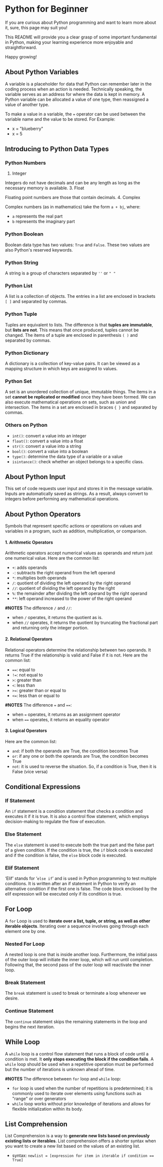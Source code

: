 # Python for Beginner
If you are curious about Python programming and want to learn more about it, sure, this page may suit you!

This README will provide you a clear grasp of some important fundamental in Python, making your learning experience more enjoyable and straightforward.

Happy growing!

## About Python Variables
A variable is a placeholder for data that Python can remember later in the coding process when an action is needed. Technically speaking, the variable serves as an address for where the data is kept in memory. A Python variable can be allocated a value of one type, then reassigned a value of another type.

To make a value in a variable, the `=` operator can be used between the variable name and the value to be stored.
For Example:
- x = "blueberry"
- x = 5

## Introducing to Python Data Types
### Python Numbers
1. Integer
   
Integers do not have decimals and can be any length as long as the necessary memory is available.
3. Float

Floating point numbers are those that contain decimals.
4. Complex

Complex numbers (as in mathematics) take the form `a + bj`, where:
- `a` represents the real part
- `b` represents the imaginary part

### Python Boolean
Boolean data type has two values: `True` and `False`. These two values are also Python's reserved keywords.

### Python String
A string is a group of characters separated by `''` or `" "`

### Python List
A list is a collection of objects. The entries in a list are enclosed in brackets `[ ]` and separated by commas.

### Python Tuple
Tuples are equivalent to lists. The difference is that **tuples are immutable**, but **lists are not**. This means that once produced, tuples cannot be changed. The items of a tuple are enclosed in parenthesis `( )` and separated by commas.

### Python Dictionary
A dictionary is a collection of key-value pairs. It can be viewed as a mapping structure in which keys are assigned to values.

### Python Set
A set is an unordered collection of unique, immutable things. The items in a set **cannot be replicated or modified** once they have been formed. We can also execute mathematical operations on sets, such as union and intersection. The items in a set are enclosed in braces `{ }` and separated by commas.

### Others on Python
- `int()`: convert a value into an integer
-  `float()`: convert a value into a float
-  `str()`: convert a value into a string
-  `bool()`: convert a value into a boolean
-  `type()`: determine the data type of a variable or a value
-  `isintance()`: check whether an object belongs to a specific class.

## About Python Input
This set of code requests user input and stores it in the message variable. Inputs are automatically saved as strings. As a result, always convert to integers before performing any mathematical operations.

## About Python Operators
Symbols that represent specific actions or operations on values and variables in a program, such as addition, multiplication, or comparison.
#### 1. Arithmetic Operators
Arithmetic operators accept numerical values as operands and return just one numerical value. Here are the common list:
- `+`: adds operands
- `-`: subtracts the right operand from the left operand
- `*`: multiplies both operands
- `/`: quotient of dividing the left operand by the right operand
- `//`: quotient of dividing the left operand by the right
- `%`: the remainder after dividing the left operand by the right operand
- `**`: left operand increased to the power of the right operand

**#NOTES**
The difference `/` and `//`:
- when `/` operates, it returns the quotient as is.
- when `//` operates, it returns the quotient by truncating the fractional part and returning only the integer portion.
#### 2. Relational Operators
Relational operators determine the relationship between two operands. It returns True if the relationship is valid and False if it is not. Here are the common list:
- `==`: equal to
- `!=`: not equal to
- `>`: greater than
- `<`: less than
- `>=`: greater than or equal to
- `<=`: less than or equal to

**#NOTES**
The difference `=` and `==`:
- when `=` operates, it returns as an assignment operator
- when `==` operates, it returns an equality operator
#### 3. Logical Operators
Here are the common list:
- `and`: if both the operands are True, the condition becomes True
- `or`: if any one or both the operands are True, the condition becomes True
- `not`: it is used to reverse the situation. So, if a condition is True, then it is False (vice versa)

## Conditional Expressions
### If Statement
An `if` statement is a condition statement that checks a condition and executes it if it is true. It is also a control flow statement, which employs decision-making to regulate the flow of execution.
### Else Statement
The `else` statement is used to execute both the true part and the false part of a given condition. If the condition is true, the `if` block code is executed and if the condition is false, the `else` block code is executed.
### Elif Statement
‘Elif’ stands for ‘`else if`’ and is used in Python programming to test multiple conditions. It is written after an if statement in Python to verify an alternative condition if the first one is false. The code block enclosed by the elif expression will be executed only if its condition is true.

## For Loop
A `for` Loop is used to **iterate over a list, tuple, or string, as well as other iterable objects**. Iterating over a sequence involves going through each element one by one.
### Nested For Loop
A nested loop is one that is inside another loop. Furthermore, the initial pass of the outer loop will initiate the inner loop, which will run until completion. Following that, the second pass of the outer loop will reactivate the inner loop.
### Break Statement
The `break` statement is used to break or terminate a loop whenever we desire.
### Continue Statement
The `continue` statement skips the remaining statements in the loop and begins the next iteration.

## While Loop
A `while` loop is a control flow statement that runs a block of code until a condition is met. It **only stops executing the block if the condition fails**. A `while` loop should be used when a repetitive operation must be performed but the number of iterations is unknown ahead of time.

**#NOTES**
The difference between `for` loop and `while` loop:
- `for` loop is used when the number of repetitions is predetermined; it is commonly used to iterate over elements using functions such as "range" or over generators
- `while` loop works without prior knowledge of iterations and allows for flexible initialization within its body.

## List Comprehension
List Comprehension is a way to **generate new lists based on previously existing lists or iterables**. List comprehension offers a shorter syntax when you want to create a new list based on the values of an existing list.
- syntax:
  `newlist = [expression for item in iterable if condition == True]`
